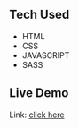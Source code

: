 
## Tech Used

- HTML
- CSS
- JAVASCRIPT
- SASS

## Live Demo

Link: [click here](https://oyebusy-webdev-internship-assignment.netlify.app/)
